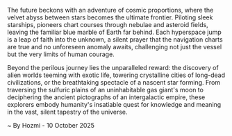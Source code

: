 
The future beckons with an adventure of cosmic proportions, where the velvet abyss between stars becomes the ultimate frontier. Piloting sleek starships, pioneers chart courses through nebulae and asteroid fields, leaving the familiar blue marble of Earth far behind. Each hyperspace jump is a leap of faith into the unknown, a silent prayer that the navigation charts are true and no unforeseen anomaly awaits, challenging not just the vessel but the very limits of human courage.

Beyond the perilous journey lies the unparalleled reward: the discovery of alien worlds teeming with exotic life, towering crystalline cities of long-dead civilizations, or the breathtaking spectacle of a nascent star forming. From traversing the sulfuric plains of an uninhabitable gas giant's moon to deciphering the ancient pictographs of an intergalactic empire, these explorers embody humanity's insatiable quest for knowledge and meaning in the vast, silent tapestry of the universe.

~ By Hozmi - 10 October 2025
